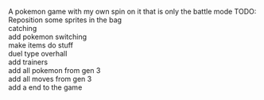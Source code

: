 A pokemon game with my own spin on it that is only the battle mode
TODO:\
Reposition some sprites in the bag\
catching\
add pokemon switching\
make items do stuff\
duel type overhall\
add trainers\
add all pokemon from gen 3\
add all moves from gen 3\
add a end to the game

